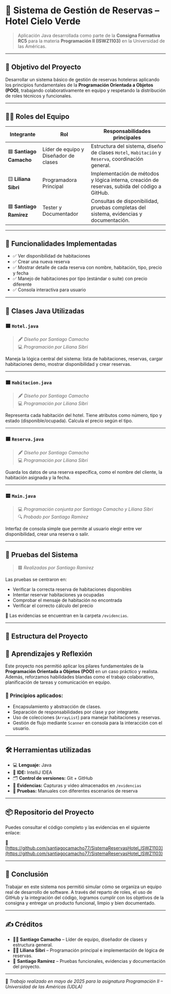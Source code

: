 # 🏨 Sistema de Gestión de Reservas – Hotel Cielo Verde

> Aplicación Java desarrollada como parte de la **Consigna Formativa RC5** para la materia **Programación II (ISWZ1103)** en la Universidad de las Américas.

---

## 🎯 Objetivo del Proyecto

Desarrollar un sistema básico de gestión de reservas hoteleras aplicando los principios fundamentales de la **Programación Orientada a Objetos (POO)**, trabajando colaborativamente en equipo y respetando la distribución de roles técnicos y funcionales.

---

## 👨‍💻 Roles del Equipo

| Integrante         | Rol                                   | Responsabilidades principales                                                                 |
|--------------------|----------------------------------------|-----------------------------------------------------------------------------------------------|
| 🟦 **Santiago Camacho** | Líder de equipo y Diseñador de clases | Estructura del sistema, diseño de clases `Hotel`, `Habitación` y `Reserva`, coordinación general. |
| 🟨 **Liliana Sibri**     | Programadora Principal               | Implementación de métodos y lógica interna, creación de reservas, subida del código a GitHub.     |
| 🟩 **Santiago Ramírez**  | Tester y Documentador                | Consultas de disponibilidad, pruebas completas del sistema, evidencias y documentación.         |

---

## 🔧 Funcionalidades Implementadas

- ✅ Ver disponibilidad de habitaciones
- ✅ Crear una nueva reserva
- ✅ Mostrar detalle de cada reserva con nombre, habitación, tipo, precio y fecha
- ✅ Manejo de habitaciones por tipo (estándar o suite) con precio diferente
- ✅ Consola interactiva para usuario

---

## 🧱 Clases Java Utilizadas

### 🟦 `Hotel.java`
> 🖋 *Diseño por Santiago Camacho*  
> 💻 *Programación por Liliana Sibri*

Maneja la lógica central del sistema: lista de habitaciones, reservas, cargar habitaciones demo, mostrar disponibilidad y crear reservas.

---

### 🟦 `Habitacion.java`
> 🖋 *Diseño por Santiago Camacho*  
> 💻 *Programación por Liliana Sibri*

Representa cada habitación del hotel. Tiene atributos como número, tipo y estado (disponible/ocupada). Calcula el precio según el tipo.

---

### 🟦 `Reserva.java`
> 🖋 *Diseño por Santiago Camacho*  
> 💻 *Programación por Liliana Sibri*

Guarda los datos de una reserva específica, como el nombre del cliente, la habitación asignada y la fecha.

---

### 🟨 `Main.java`
> 💻 *Programación conjunta por Santiago Camacho y Liliana Sibri*  
> 🔍 *Probado por Santiago Ramírez*

Interfaz de consola simple que permite al usuario elegir entre ver disponibilidad, crear una reserva o salir.

---

## 🧪 Pruebas del Sistema

> 🟩 *Realizadas por Santiago Ramírez*

Las pruebas se centraron en:
- Verificar la correcta reserva de habitaciones disponibles
- Intentar reservar habitaciones ya ocupadas
- Comprobar el mensaje de habitación no encontrada
- Verificar el correcto cálculo del precio

📂 Las evidencias se encuentran en la carpeta `/evidencias`.

---

## 📂 Estructura del Proyecto
## 🧠 Aprendizajes y Reflexión

Este proyecto nos permitió aplicar los pilares fundamentales de la **Programación Orientada a Objetos (POO)** en un caso práctico y realista. Además, reforzamos habilidades blandas como el trabajo colaborativo, planificación de tareas y comunicación en equipo.

### 🔑 Principios aplicados:
- Encapsulamiento y abstracción de clases.
- Separación de responsabilidades por clase y por integrante.
- Uso de colecciones (`ArrayList`) para manejar habitaciones y reservas.
- Gestión de flujo mediante `Scanner` en consola para la interacción con el usuario.

---

## 🛠 Herramientas utilizadas

- 💻 **Lenguaje:** Java
- 🧠 **IDE:** IntelliJ IDEA
- 🗂️ **Control de versiones:** Git + GitHub
- 📸 **Evidencias:** Capturas y video almacenados en `/evidencias`
- 🧪 **Pruebas:** Manuales con diferentes escenarios de reserva

---

## 📦 Repositorio del Proyecto

Puedes consultar el código completo y las evidencias en el siguiente enlace:

🔗 [https://github.com/santiagocamacho77/SistemaReservasHotel_ISWZ1103](https://github.com/santiagocamacho77/SistemaReservasHotel_ISWZ1103)


---

## 🏁 Conclusión

Trabajar en este sistema nos permitió simular cómo se organiza un equipo real de desarrollo de software. A través del reparto de roles, el uso de GitHub y la integración del código, logramos cumplir con los objetivos de la consigna y entregar un producto funcional, limpio y bien documentado.

---

## ✍️ Créditos

- 👨‍💼 **Santiago Camacho** – Líder de equipo, diseñador de clases y estructura general.
- 👩‍💻 **Liliana Sibri** – Programación principal e implementación de lógica de reservas.
- 🧪 **Santiago Ramírez** – Pruebas funcionales, evidencias y documentación del proyecto.

---

📅 *Trabajo realizado en mayo de 2025 para la asignatura Programación II – Universidad de las Américas (UDLA)*



